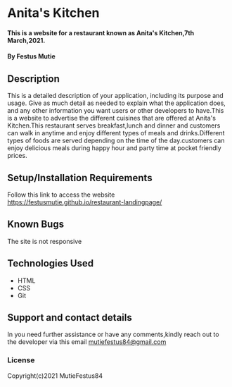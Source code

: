 # Anita's Kitchen
#### This is a website for a restaurant known as Anita's Kitchen,7th March,2021.
#### By Festus Mutie
## Description
This is a detailed description of your application, including its purpose and usage.  Give as much detail as needed to explain what the application does, and any other information you want users or other developers to have.This is a website to advertise the different cuisines that are offered at Anita's Kitchen.This restaurant serves breakfast,lunch and dinner and customers can walk in anytime and enjoy different types of meals and drinks.Different types of foods are served depending on the time of the day.customers can enjoy delicious meals during happy hour and party time at pocket friendly prices.
## Setup/Installation Requirements
Follow this link to access the website https://festusmutie.github.io/restaurant-landingpage/

## Known Bugs
The site is not responsive
## Technologies Used
* HTML
* CSS
* Git

## Support and contact details

In  you need further assistance or have any comments,kindly reach out to the developer via this email mutiefestus84@gmail.com
### License

Copyright(c)2021 MutieFestus84
  